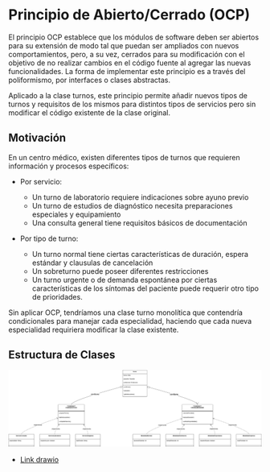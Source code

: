# Principio de Abierto/Cerrado (OCP)

El principio OCP establece que los módulos de software deben ser abiertos para su extensión de modo tal que puedan ser ampliados con nuevos comportamientos, pero, a su vez, cerrados para su modificación con el objetivo de no realizar cambios en el código fuente al agregar las nuevas funcionalidades. La forma de implementar este principio es a través del poliformismo, por interfaces o clases abstractas.

Aplicado a la clase turnos, este principio permite añadir nuevos tipos de turnos y requisitos de los mismos para distintos tipos de servicios pero sin modificar el código existente de la clase original.

## Motivación

En un centro médico, existen diferentes tipos de turnos que requieren información y procesos específicos:

+ Por servicio:
  - Un turno de laboratorio requiere indicaciones sobre ayuno previo
  - Un turno de estudios de diagnóstico necesita preparaciones especiales y equipamiento
  - Una consulta general tiene requisitos básicos de documentación

+ Por tipo de turno:
  - Un turno normal tiene ciertas características de duración, espera estándar y clausulas de cancelación
  - Un sobreturno puede poseer diferentes restricciones
  - Un turno urgente o de demanda espontánea por ciertas características de los síntomas del paciente puede requerir otro         tipo de prioridades.

Sin aplicar OCP, tendríamos una clase turno monolítica que contendría condicionales para manejar cada especialidad, haciendo que cada nueva especialidad requiriera modificar la clase existente.

## Estructura de Clases

 ![Ejemplo ocp](imagenes/019_Parcial_1_SOLID_OCP.jpg)
 * [Link drawio](https://drive.google.com/file/d/1R1WujRBbFwS2cII3Ohx8CVwmzr9upmUp/view?usp=sharing)
